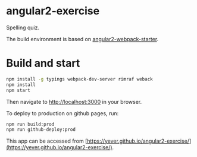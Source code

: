 # angular2-exercise

Spelling quiz.

The build environment is based on
[angular2-webpack-starter](https://github.com/AngularClass/angular2-webpack-starter).

# Build and start

```sh
npm install -g typings webpack-dev-server rimraf weback
npm install
npm start
```

Then navigate to [http://localhost:3000](http://localhost:3000) in your
browser.

To deploy to production on github pages, run:

```sh
npm run build:prod
npm run github-deploy:prod
```

This app can be accessed from [https://yever.github.io/angular2-exercise/](https://yever.github.io/angular2-exercise/).
